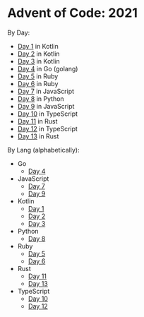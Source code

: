 # Advent of Code: 2021

By Day:

- [Day 1](day1) in Kotlin
- [Day 2](day2) in Kotlin
- [Day 3](day3) in Kotlin
- [Day 4](day4) in Go (golang)
- [Day 5](day5) in Ruby
- [Day 6](day6) in Ruby
- [Day 7](day7) in JavaScript
- [Day 8](day8) in Python
- [Day 9](day9) in JavaScript
- [Day 10](day10) in TypeScript
- [Day 11](day11) in Rust
- [Day 12](day12) in TypeScript
- [Day 13](day13) in Rust

By Lang (alphabetically):

- Go
    - [Day 4](day4)
- JavaScript
    - [Day 7](day7)
    - [Day 9](day9)
- Kotlin
    - [Day 1](day1)
    - [Day 2](day2)
    - [Day 3](day3)
- Python
    - [Day 8](day8)
- Ruby
    - [Day 5](day5)
    - [Day 6](day6)
- Rust
    - [Day 11](day11)
    - [Day 13](day13)
- TypeScript
    - [Day 10](day10)
    - [Day 12](day12)

    